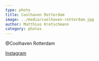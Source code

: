 ```yaml
---
type: photo
title: Coolhaven Rotterdam
image: ../media/coolhaven-rotterdam.jpg
author: Matthias Kretschmann
category: photos
---
```


@Coolhaven Rotterdam

[Instagram](https://www.instagram.com/p/BQkxyweFffI/)
